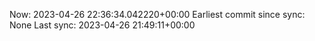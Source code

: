 Now: 2023-04-26 22:36:34.042220+00:00 Earliest commit since sync: None Last sync: 2023-04-26 21:49:11+00:00
